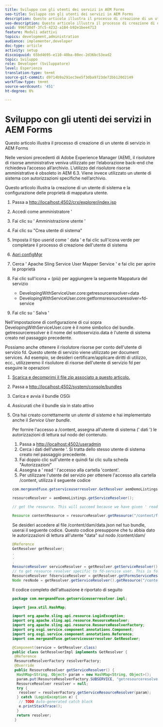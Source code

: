 ```yaml
---
title: Sviluppo con gli utenti dei servizi in AEM Forms
seo-title: Sviluppo con gli utenti dei servizi in AEM Forms
description: Questo articolo illustra il processo di creazione di un utente di servizio in AEM Forms
seo-description: Questo articolo illustra il processo di creazione di un utente di servizio in AEM Forms
uuid: 996f30df-3fc5-4232-a104-b92e1bee4713
feature: Moduli adattivi
topics: development,administration
audience: implementer,developer
doc-type: article
activity: setup
discoiquuid: 65bd4695-e110-48ba-80ec-2d36bc53ead2
topic: Sviluppo
role: Developer (Sviluppatore)
level: Esperienza
translation-type: tm+mt
source-git-commit: d9714b9a291ec3ee5f3dba9723de72bb120d2149
workflow-type: tm+mt
source-wordcount: '451'
ht-degree: 0%

---
```



# Sviluppo con gli utenti dei servizi in AEM Forms

Questo articolo illustra il processo di creazione di un utente di servizio in AEM Forms

Nelle versioni precedenti di Adobe Experience Manager (AEM), il risolutore di risorse amministrative veniva utilizzato per l’elaborazione back-end che richiedeva l’accesso all’archivio. L’utilizzo del risolutore risorse amministrative è obsoleto in AEM 6.3. Viene invece utilizzato un utente di sistema con autorizzazioni specifiche nell’archivio.

Questo articolo illustra la creazione di un utente di sistema e la configurazione delle proprietà di mappatura utente.

1. Passa a [http://localhost:4502/crx/explorer/index.jsp](http://localhost:4502/crx/explorer/index.jsp)
1. Accedi come amministratore &#39;
1. Fai clic su &#39; Amministrazione utente &#39;
1. Fai clic su &quot;Crea utente di sistema&quot;
1. Imposta il tipo userid come &#39; data &#39; e fai clic sull&#39;icona verde per completare il processo di creazione dell&#39;utente di sistema
1. [Apri configMgr](http://localhost:4502/system/console/configMgr)
1. Cerca &#39; Apache Sling Service User Mapper Service &#39; e fai clic per aprire le proprietà
1. Fai clic sull&#39;icona *+* (più) per aggiungere la seguente Mappatura del servizio

   * DevelopingWithServiceUser.core:getresourceresolver=data
   * DevelopingWithServiceUser.core:getformsresourceresolver=fd-service

1. Fai clic su &#39; Salva &#39;

Nell&#39;impostazione di configurazione di cui sopra DevelopingWithServiceUser.core è il nome simbolico del bundle. getresourceresolver è il nome del sottoservizio.data è l&#39;utente di sistema creato nel passaggio precedente.

Possiamo anche ottenere il risolutore risorse per conto dell&#39;utente di servizio fd. Questo utente di servizio viene utilizzato per document services. Ad esempio, se desideri certificare/applicare diritti di utilizzo, ecc., utilizzeremo il risolutore di risorse dell&#39;utente di servizio fd per eseguire le operazioni

1. [Scarica e decomprimi il file zip associato a questo articolo.](assets/developingwithserviceuser.zip)
1. Passa a [http://localhost:4502/system/console/bundles](http://localhost:4502/system/console/bundles)
1. Carica e avvia il bundle OSGi
1. Assicurati che il bundle sia in stato attivo
1. Ora hai creato correttamente un *utente di sistema* e hai implementato anche il *Service User bundle*.

   Per fornire l&#39;accesso a /content, assegna all&#39;utente di sistema (&#39; dati &#39;) le autorizzazioni di lettura sul nodo del contenuto.

   1. Passa a [http://localhost:4502/useradmin](http://localhost:4502/useradmin)
   1. Cerca i dati dell&#39;utente &#39;. Si tratta dello stesso utente di sistema creato nel passaggio precedente.
   1. Fai doppio clic sull&#39;utente e quindi fai clic sulla scheda &quot;Autorizzazioni&quot;
   1. Assegna a &#39; read &#39; l&#39;accesso alla cartella &#39;content&#39;.
   1. Per utilizzare l&#39;utente del servizio per ottenere l&#39;accesso alla cartella /content, utilizza il seguente codice

   ```java
   com.mergeandfuse.getserviceuserresolver.GetResolver aemDemoListings = sling.getService(com.mergeandfuse.getserviceuserresolver.GetResolver.class);
   
   resourceResolver = aemDemoListings.getServiceResolver();
   
   // get the resource. This will succeed because we have given ' read ' access to the content node
   
   Resource contentResource = resourceResolver.getResource("/content/forms/af/sandbox/abc.pdf");
   ```

   Se desideri accedere al file /content/dam/data.json nel tuo bundle, userai il seguente codice. Questo codice presuppone che tu abbia dato le autorizzazioni di lettura all&#39;utente &quot;data&quot; sul nodo /content/dam/

   ```java
   @Reference
   GetResolver getResolver;
   .
   .
   .
   ResourceResolver serviceResolver = getResolver.getServiceResolver();
   // to get resource resolver specific to fd-service user. This is for Document Services
   ResourceResolver fdserviceResolver = getResolver.getFormsServiceResolver();
   Node resNode = getResolver.getServiceResolver().getResource("/content/dam/data.json").adaptTo(Node.class);
   ```

   Il codice completo dell&#39;attuazione è riportato di seguito

   ```java
   package com.mergeandfuse.getserviceuserresolver.impl;
   
   import java.util.HashMap;
   
   import org.apache.sling.api.resource.LoginException;
   import org.apache.sling.api.resource.ResourceResolver;
   import org.apache.sling.api.resource.ResourceResolverFactory;
   import org.osgi.service.component.annotations.Component;
   import org.osgi.service.component.annotations.Reference;
   import com.mergeandfuse.getserviceuserresolver.GetResolver;
   
   @Component(service = GetResolver.class)
   public class GetResolverImpl implements GetResolver {
    @Reference
    ResourceResolverFactory resolverFactory;
    @Override
    public ResourceResolver getServiceResolver() {
     HashMap<String, Object> param = new HashMap<String, Object>();
     param.put(ResourceResolverFactory.SUBSERVICE, "getresourceresolver");
     ResourceResolver resolver = null;
     try {
      resolver = resolverFactory.getServiceResourceResolver(param);
     } catch (LoginException e) {
      // TODO Auto-generated catch block
      e.printStackTrace();
     }
     return resolver;
    }
   ```

